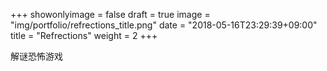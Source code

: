 +++
showonlyimage = false
draft = true
image = "img/portfolio/refrections_title.png"
date = "2018-05-16T23:29:39+09:00"
title = "Refrections"
weight = 2
+++

解谜恐怖游戏
<!--more-->

